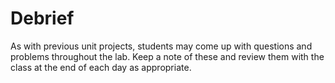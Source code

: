 # Debrief

As with previous unit projects, students may come up with questions and problems throughout the lab. Keep a note of these and review them with the class at the end of each day as appropriate.

